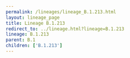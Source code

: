 ```yaml
---
permalink: /lineages/lineage_B.1.213.html
layout: lineage_page
title: Lineage B.1.213
redirect_to: ../lineage.html?lineage=B.1.213
lineage: B.1.213
parent: B.1
children: ['B.1.213']
---
```

